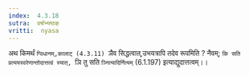 ```yaml
---
index:  4.3.18
sutra:  वर्षाभ्यष्ठक्
vritti:  nyasa
---
```


अथ किमर्थं `ग्विधानम्,कालाट् (4.3.11) `ञैव सिद्धत्वात्,उभयत्रापि तदेव रूपमिति ? नैवम्; `कि सति प्रत्ययस्वरेणान्तोदात्तत्वं स्यात्, `ञि तु सति `ञ्नित्यादिर्नित्यम्` (6.1.197) इत्याद्युदात्तत्वम्।।


